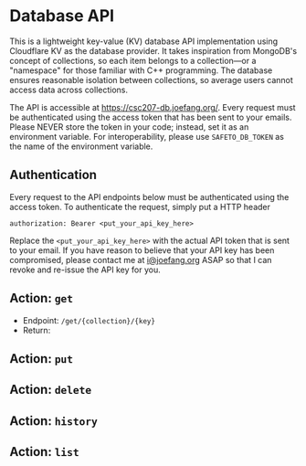 # Database API

This is a lightweight key-value (KV) database API implementation using Cloudflare KV as the database provider. It takes inspiration from MongoDB's concept of collections, so each item belongs to a collection—or a "namespace" for those familiar with C++ programming. The database ensures reasonable isolation between collections, so average users cannot access data across collections.

The API is accessible at <https://csc207-db.joefang.org/>. Every request must be authenticated using the access token that has been sent to your emails. Please NEVER store the token in your code; instead, set it as an environment variable. For interoperability, please use `SAFETO_DB_TOKEN` as the name of the environment variable.

## Authentication

Every request to the API endpoints below must be authenticated using the access token. To authenticate the request, simply put a HTTP header

`authorization: Bearer <put_your_api_key_here>`

Replace the `<put_your_api_key_here>` with the actual API token that is sent to your email. If you have reason to believe that your API key has been compromised, please contact me at <i@joefang.org> ASAP so that I can revoke and re-issue the API key for you.

## Action: `get`

* Endpoint: `/get/{collection}/{key}`
* Return:

## Action: `put`

## Action: `delete`

## Action: `history`

## Action: `list`
